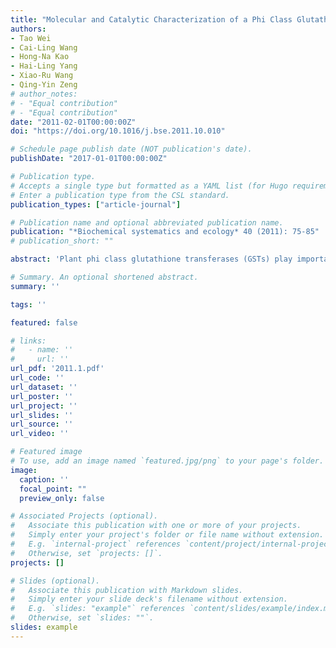 ```yaml
---
title: "Molecular and Catalytic Characterization of a Phi Class Glutathione Transferase from Cathaya Argyrophylla"
authors:
- Tao Wei
- Cai-Ling Wang
- Hong-Na Kao
- Hai-Ling Yang
- Xiao-Ru Wang
- Qing-Yin Zeng
# author_notes:
# - "Equal contribution"
# - "Equal contribution"
date: "2011-02-01T00:00:00Z"
doi: "https://doi.org/10.1016/j.bse.2011.10.010" 

# Schedule page publish date (NOT publication's date).
publishDate: "2017-01-01T00:00:00Z"

# Publication type.
# Accepts a single type but formatted as a YAML list (for Hugo requirements).
# Enter a publication type from the CSL standard.
publication_types: ["article-journal"]

# Publication name and optional abbreviated publication name.
publication: "*Biochemical systematics and ecology* 40 (2011): 75-85"
# publication_short: ""

abstract: 'Plant phi class glutathione transferases (GSTs) play important roles in stress tolerance and detoxification metabolism. This study reports the cloning, expression and biochemical characteristics of a phi GST gene (CaGSTF) from the endemic and endangered conifer Cathaya argyrophylla. The recombinant CaGSTF showed GSH-conjugating activity towards the substrate NBD-Cl and CDNB. Kinetic analysis revealed low catalytic efficiency with a kcat/KmGSH value of 9.82 mM−1S−1. The CaGSTF proved to be a thermolabile enzyme, at 40 °C the enzyme’s activity was nearly abolished. Site-directed mutagenesis revealed that Ser12, Lys42, Ile55, Glu67 and Ser68 of CaGSTF are critical components of glutathione-binding sites that contribute to the enzyme’s catalytic activity. Compared to other plant phi GSTs and conifer tau GSTs, CaGSTF showed a narrow substrate spectrum, low catalytic efficiency and thermolability. These atypical properties suggest the enzyme may have a limited functional role in the organism’s adaptation to environmental stresses in the subtropical regions.'

# Summary. An optional shortened abstract.
summary: ''

tags: ''

featured: false

# links:
#   - name: ''
#     url: ''
url_pdf: '2011.1.pdf'
url_code: ''
url_dataset: ''
url_poster: ''
url_project: ''
url_slides: ''
url_source: ''
url_video: ''

# Featured image
# To use, add an image named `featured.jpg/png` to your page's folder. 
image:
  caption: ''
  focal_point: ""
  preview_only: false

# Associated Projects (optional).
#   Associate this publication with one or more of your projects.
#   Simply enter your project's folder or file name without extension.
#   E.g. `internal-project` references `content/project/internal-project/index.md`.
#   Otherwise, set `projects: []`.
projects: []

# Slides (optional).
#   Associate this publication with Markdown slides.
#   Simply enter your slide deck's filename without extension.
#   E.g. `slides: "example"` references `content/slides/example/index.md`.
#   Otherwise, set `slides: ""`.
slides: example
---
```




